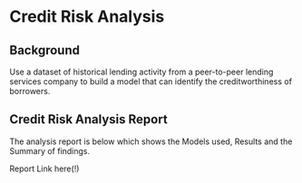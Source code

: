 # Credit Risk Analysis

## Background

Use a dataset of historical lending activity from a peer-to-peer lending services company to build a model that can identify the creditworthiness of borrowers.

## Credit Risk Analysis Report

The analysis report is below which shows the Models used, Results and the Summary of findings.

Report Link here(!)




